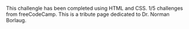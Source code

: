 This challengle has been completed using HTML and CSS. 1/5 challenges from freeCodeCamp. This is a tribute page dedicated to Dr. Norman Borlaug.